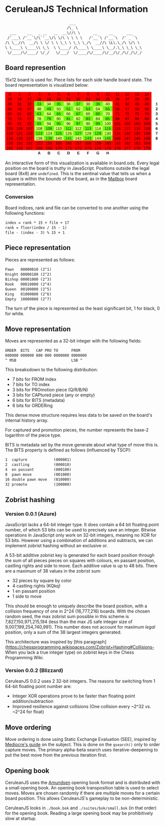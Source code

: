 # CeruleanJS Technical Information
                                 ___
                                /\_ \
      ___     __   _ __   __  __\//\ \      __     __      ___
     /'___\ /'__`\/\`'__\/\ \/\ \ \ \ \   /'__`\ /'__`\  /' _ `\
    /\ \__//\  __/\ \ \/ \ \ \_\ \ \_\ \_/\  __//\ \L\.\_/\ \/\ \
    \ \____\ \____\\ \_\  \ \____/ /\____\ \____\ \__/.\_\ \_\ \_\
     \/____/\/____/ \/_/   \/___/  \/____/\/____/\/__/\/_/\/_/\/_/


## Board represention

15x12 board is used for. Piece lists for each side handle board state.
The board representation is visualized below:

![CeruleanJS Board](board.gif)

An interactive form of this visualization is available in board.ods. Every
legal position on the board is _truthy_ in JavaScript. Positions outside the
legal board (8x8) are `undefined`. This is the sentinal value that tells us
when a square is within the bounds of the board, as in the
[Mailbox](http://chessprogramming.wikispaces.com/Mailbox) board representation.

### Conversion

Board indices, rank and file can be converted to one another using the
following functions:

    index = rank * 15 + file + 17
    rank = floor(index / 15 - 1)
    file - (index - 3) % 15 + 1

## Piece representation

Pieces are represented as follows:

    Pawn   00000010 (2^1)
    Knight 00000100 (2^2)
    Bishop 00001000 (2^3)
    Rook   00010000 (2^4)
    Queen  00100000 (2^5)
    King   01000000 (2^6)
    Empty  10000000 (2^7)

The turn of the piece is represented as the least significant bit, 1 for
black, 0 for white.

## Move representation

Moves are represented as a 32-bit integer with the following fields:

    ORDER  BITS   CAP PRO TO      FROM
    000000 000000 000 000 0000000 0000000
    ^ MSB                         LSB ^

This breaksdown to the following distribution:

* 7 bits for FROM index
* 7 bits for TO index
* 3 bits for PROmotion piece (Q/R/B/N)
* 3 bits for CAPtured piece (any or empty)
* 6 bits for BITS (metadata)
* 6 bits for ORDERing

This dense move structure requires less data to be saved on the board's
internal history array.

For captured and promotion pieces, the number represents the base-2 logarithm
of the piece type.

BITS is metadata set by the move generate about what type of move this is. The
BITS property is defined as follows (influenced by TSCP):

    1  capture            (000001)
    2  castling           (000010)
    4  en passant         (000100)
    8  pawn move          (001000)
    16 double pawn move   (010000)
    32 promote            (100000)

## Zobrist hashing

### Version 0.0.1 (Azure)

JavaScript lacks a 64-bit integer type. It does contain a 64 bit floating
point number, of which 53 bits can be used to precisely save an integer.
Bitwise operations in JavaScript only work on 32-bit integers, meaning no XOR
for 53 bits. However using a combination of additions and subtracts, we can
implement zobrist hashing without an exclusive or.

A 53-bit additive zobrist key is generated for each board position through the
sum of all pieces pieces on squares with colours, en passant position,
castling rights and side to move. Each additive value is up to 48 bits. There
are a maximum of 38 values in the zobrist sum:

* 32 pieces by square by color
* 4 castling rights (KQkq)
* 1 en passant position
* 1 side to move

This should be enough to uniquely describe the board position, with a
collision frequency of one in 2^24 (16,777,216) boards. With the chosen random
seed, the max zobrist sum possible in this scheme is 7,827,150,971,215,194
(less than the max JS safe integer size of 9,007,199,254,740,991). This number
does not account for maximum *legal* position, only a sum of the 38 largest
integers generated.

This architecture was inspired by [this
paragraph](https://chessprogramming.wikispaces.com/Zobrist+Hashing#Collisions-
When you lack a true integer type) on zobrist keys in the Chess Programming
Wiki.

### Version 0.0.2 (Blizzard)

CeruleanJS 0.0.2 uses 2 32-bit integers. The reasons for switching from 1
64-bit floating point number are:

* Integer XOR operations prove to be faster than floating point addition/subtraction
* Improved resilience against collisions (One collision every ~2^32 vs. ~2^24 for float)

## Move ordering

Move ordering is done using Static Exchange Evaluation (SEE), inspired by
[Mediocre's guide](http://mediocrechess.sourceforge.net/guides/see.html) on
the subject. This is done on the `qsearch()` only to order capture moves. The
primary alpha-beta search uses iterative-deepening to put the best move from
the previous iteration first.

## Opening book

CeruleanJS uses the [Amundsen](http://www.bergbomconsulting.se/chess/) opening
book format and is distributed with a small opening book. An opening book
transposition table is used to select moves. Moves are chosen randomly if
there are multiple moves for a certain board position. This allows
CeruleanJS's gameplay to be non-deterministic.

CeruleanJS looks in `./book.bok` and `./suites/bok/small.bok` (in that order)
for the opening book. Reading a large opening book may be prohibitively slow
at startup.
